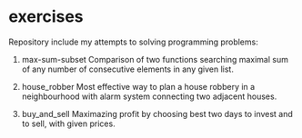 # exercises

Repository include my attempts to solving programming problems:

1. max-sum-subset
Comparison of two functions searching maximal sum of any number of consecutive elements in any given list.

2. house_robber
Most effective way to plan a house robbery in a neighbourhood with alarm system connecting two adjacent houses.

3. buy_and_sell
Maximazing profit by choosing best two days to invest and to sell, with given prices.